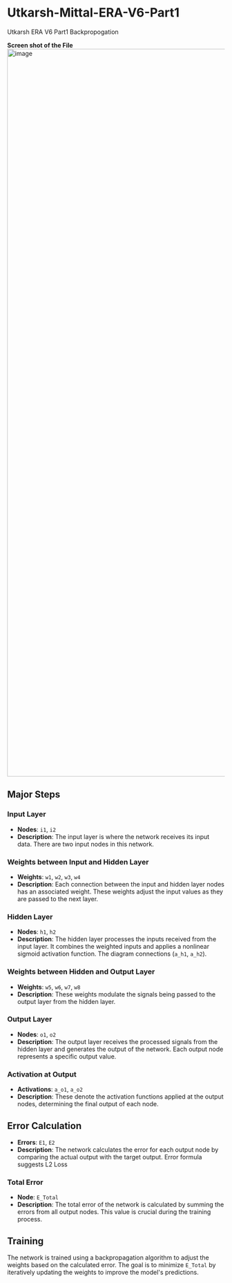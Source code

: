 # Utkarsh-Mittal-ERA-V6-Part1
Utkarsh ERA V6 Part1 Backpropogation

**Screen shot of the File**
<img width="1686" alt="image" src="https://github.com/mittalutkarsh/Utkarsh-Mittal-ERA-V6-Part1/assets/36775837/c6a53dda-5710-4293-bb34-71614f08a4dc">



## Major Steps
### Input Layer

- **Nodes**: `i1`, `i2`
- **Description**: The input layer is where the network receives its input data. There are two input nodes in this network.

### Weights between Input and Hidden Layer

- **Weights**: `w1`, `w2`, `w3`, `w4`
- **Description**: Each connection between the input and hidden layer nodes has an associated weight. These weights adjust the input values as they are passed to the next layer.

### Hidden Layer

- **Nodes**: `h1`, `h2`
- **Description**: The hidden layer processes the inputs received from the input layer. It combines the weighted inputs and applies a nonlinear sigmoid activation function. The diagram  connections (`a_h1`, `a_h2`).

### Weights between Hidden and Output Layer

- **Weights**: `w5`, `w6`, `w7`, `w8`
- **Description**: These weights modulate the signals being passed to the output layer from the hidden layer.

### Output Layer

- **Nodes**: `o1`, `o2`
- **Description**: The output layer receives the processed signals from the hidden layer and generates the output of the network. Each output node represents a specific output value.

### Activation at Output

- **Activations**: `a_o1`, `a_o2`
- **Description**: These denote the activation functions applied at the output nodes, determining the final output of each node.

## Error Calculation

- **Errors**: `E1`, `E2`
- **Description**: The network calculates the error for each output node by comparing the actual output with the target output. Error formula suggests L2 Loss

### Total Error

- **Node**: `E_Total`
- **Description**: The total error of the network is calculated by summing the errors from all output nodes. This value is crucial during the training process.

## Training

The network is trained using a backpropagation algorithm to adjust the weights based on the calculated error. The goal is to minimize `E_Total` by iteratively updating the weights to improve the model's predictions.
